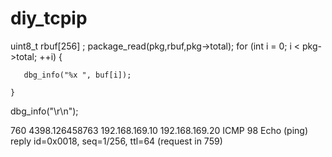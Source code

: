 # diy_tcpip

uint8_t rbuf[256] ;
    package_read(pkg,rbuf,pkg->total);
    for (int i = 0; i < pkg->total; ++i)
    {

       dbg_info("%x ", buf[i]);
        
    }
   dbg_info("\r\n");

   760	4398.126458763	192.168.169.10	192.168.169.20	ICMP	98	Echo (ping) reply    id=0x0018, seq=1/256, ttl=64 (request in 759)